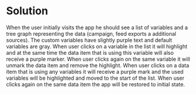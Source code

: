 # Solution

When the user initially visits the app he should see a list of variables and a tree graph representing the data (campaign, feed exports a additional sources).
The custom variables have slightly purple text and default variables are gray.
When user clicks on a variable in the list it will highlight and at the same time the data item that is using this variable will also receive a purple marker.
When user clicks again on the same variable it will unmark the data item and remove the highlight.
When user clicks on a data item that is using any variables it will receive a purple mark and the used variables will be highlighted and moved to the start of the list.
When user clicks again on the same data item the app will be restored to initial state.